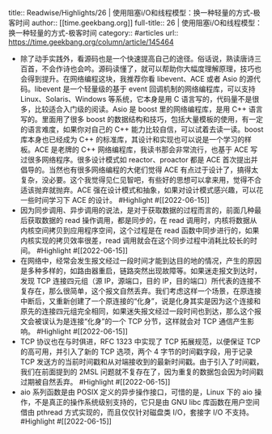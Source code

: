title:: Readwise/Highlights/26 | 使用阻塞i/O和线程模型：换一种轻量的方式-极客时间
author:: [[time.geekbang.org]]
full-title:: 26 | 使用阻塞i/O和线程模型：换一种轻量的方式-极客时间
category:: #articles
url:: https://time.geekbang.org/column/article/145464

- 除了动手实践外，看源码也是一个快速提高自己的途径。俗话说，熟读唐诗三百首，不会作诗也会吟。源码读懂了，就可以帮助你大幅度理解原理，技巧也会得到提升。在网络编程这块，我推荐你看 libevent、ACE 或者 Asio 的源代码。libevent 是一个轻量级的基于 event 回调机制的网络编程库，可以支持 Linux、Solaris、Windows 等系统，它本身是用 C 语言写的，代码量不是很多，比较适合入门级的阅读。Asio 是 boost 里的网络编程库，是用 C++ 语言写的。里面用了很多 boost 的数据结构和技巧，包括大量模板的使用，有一定的语言难度，如果你对自己的 C++ 能力比较自信，可以试着去读一读。boost 库本身也已经成为 C++ 的标准库，其设计和实现也可以说是一个学习的样板。ACE 是老牌的 C++ 网络编程库，我读书那会非常流行，也基于 ACE 写过很多网络程序。很多设计模式如 reactor、proactor 都是 ACE 首次提出并倡导的。当然也有很多网络编程的大佬们觉得 ACE 有点过于设计了，搞得太复杂，没必要。这个我觉得见仁见智吧，有些好的思想可以拿来用，觉得不合适该抛弃就抛弃。ACE 强在设计模式和抽象，如果对设计模式感兴趣，可以花一些时间学习下 ACE 的设计。 #Highlight #[[2022-06-15]]
- 因为同步调用、异步调用的说法，是对于获取数据的过程而言的，前面几种最后获取数据的 read 操作调用，都是同步的，在 read 调用时，内核将数据从内核空间拷贝到应用程序空间，这个过程是在 read 函数中同步进行的，如果内核实现的拷贝效率很差，read 调用就会在这个同步过程中消耗比较长的时间。 #Highlight #[[2022-06-15]]
- 在网络中，经常会发生报文经过一段时间才能到达目的地的情况，产生的原因是多种多样的，如路由器重启，链路突然出现故障等。如果迷走报文到达时，发现 TCP 连接四元组（源 IP，源端口，目的 IP，目的端口）所代表的连接不复存在，那么很简单，这个报文自然丢弃。我们考虑这样一个场景，在原连接中断后，又重新创建了一个原连接的“化身”，说是化身其实是因为这个连接和原先的连接四元组完全相同，如果迷失报文经过一段时间也到达，那么这个报文会被误认为是连接“化身”的一个 TCP 分节，这样就会对 TCP 通信产生影响。 #Highlight #[[2022-06-15]]
- TCP 协议也在与时俱进，RFC 1323 中实现了 TCP 拓展规范，以便保证 TCP 的高可用，并引入了新的 TCP 选项，两个 4 字节的时间戳字段，用于记录 TCP 发送方的当前时间戳和从对端接收到的最新时间戳。由于引入了时间戳，我们在前面提到的 2MSL 问题就不复存在了，因为重复的数据包会因为时间戳过期被自然丢弃。 #Highlight #[[2022-06-15]]
- aio 系列函数是由 POSIX 定义的异步操作接口，可惜的是，Linux 下的 aio 操作，不是真正的操作系统级别支持的，它只是由 GNU libc 库函数在用户空间借由 pthread 方式实现的，而且仅仅针对磁盘类 I/O，套接字 I/O 不支持。 #Highlight #[[2022-06-15]]